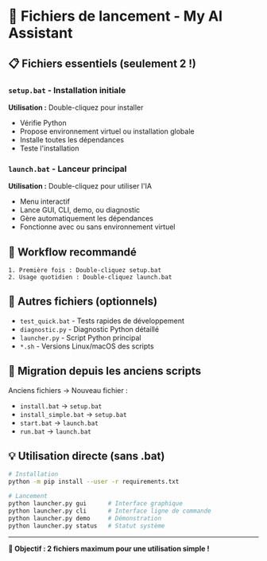 # 🚀 Fichiers de lancement - My AI Assistant

## 📋 Fichiers essentiels (seulement 2 !)

### `setup.bat` - Installation initiale
**Utilisation :** Double-cliquez pour installer
- Vérifie Python
- Propose environnement virtuel ou installation globale
- Installe toutes les dépendances
- Teste l'installation

### `launch.bat` - Lanceur principal  
**Utilisation :** Double-cliquez pour utiliser l'IA
- Menu interactif
- Lance GUI, CLI, demo, ou diagnostic
- Gère automatiquement les dépendances
- Fonctionne avec ou sans environnement virtuel

## 🎯 Workflow recommandé

```
1. Première fois : Double-cliquez setup.bat
2. Usage quotidien : Double-cliquez launch.bat
```

## 📁 Autres fichiers (optionnels)

- `test_quick.bat` - Tests rapides de développement
- `diagnostic.py` - Diagnostic Python détaillé  
- `launcher.py` - Script Python principal
- `*.sh` - Versions Linux/macOS des scripts

## 🔄 Migration depuis les anciens scripts

Anciens fichiers → Nouveau fichier :
- `install.bat` → `setup.bat`
- `install_simple.bat` → `setup.bat` 
- `start.bat` → `launch.bat`
- `run.bat` → `launch.bat`

## 💡 Utilisation directe (sans .bat)

```bash
# Installation
python -m pip install --user -r requirements.txt

# Lancement
python launcher.py gui      # Interface graphique
python launcher.py cli      # Interface ligne de commande  
python launcher.py demo     # Démonstration
python launcher.py status   # Statut système
```

---

**🎯 Objectif : 2 fichiers maximum pour une utilisation simple !**
